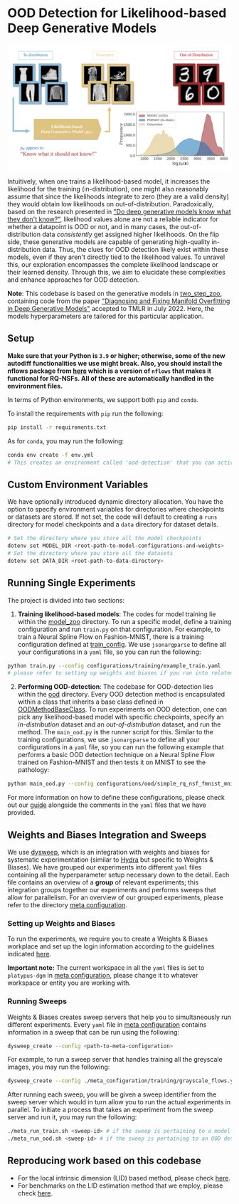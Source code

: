 # OOD Detection for Likelihood-based Deep Generative Models

<p align="center">
  <img src="./figures/fig2-aria-1.png" alt="Explanation of OOD failure" />
</p>

Intuitively, when one trains a likelihood-based model, it increases the likelihood for the training (in-distribution), one might also reasonably assume that since the likelihoods integrate to zero (they are a valid density) they would obtain low likelihoods on out-of-distribution. Paradoxically, based on the research presented in ["Do deep generative models know what they don't know?"](https://arxiv.org/abs/1810.09136), likelihood values alone are not a reliable indicator for whether a datapoint is OOD or not, and in many cases, the out-of-distribution data *consistently* get assigned higher likelihoods.
On the flip side, these generative models are capable of generating high-quality in-distribution data. Thus, the clues for OOD detection likely exist within these models, even if they aren't directly tied to the likelihood values.
To unravel this, our exploration encompasses the complete likelihood landscape or their learned density. Through this, we aim to elucidate these complexities and enhance approaches for OOD detection.

**Note**: This codebase is based on the generative models in [two_step_zoo](https://github.com/layer6ai/two_step_zoo), containing code from the paper ["Diagnosing and Fixing Manifold Overfitting in Deep Generative Models"](https://arxiv.org/abs/2204.07172) accepted to TMLR in July 2022. Here, the models hyperparameters are tailored for this particular application.

## Setup

**Make sure that your Python is `3.9` or higher; otherwise, some of the new autodiff functionalities we use might break. Also, you should install the nflows package from [here](https://github.com/HamidrezaKmK/nflows) which is a version of `nflows` that makes it functional for RQ-NSFs. All of these are automatically handled in the environment files.**

In terms of Python environments, we support both `pip` and `conda`.

To install the requirements with `pip` run the following:

```bash
pip install -r requirements.txt
```

As for `conda`, you may run the following:

```bash
conda env create -f env.yml 
# This creates an environment called 'ood-detection' that you can activate
```

## Custom Environment Variables

We have optionally introduced dynamic directory allocation. 
You have the option to specify environment variables for directories where checkpoints or datasets are stored. If not set, the code will default to creating a `runs` directory for model checkpoints and a `data` directory for dataset details.

```bash
# Set the directory where you store all the model checkpoints
dotenv set MODEL_DIR <root-path-to-model-configurations-and-weights>
# Set the directory where you store all the datasets
dotenv set DATA_DIR <root-path-to-data-directory>
```

## Running Single Experiments

The project is divided into two sections:

1. **Training likelihood-based models**: 
The codes for model training lie within the [model_zoo](./model_zoo/) directory. To run a specific model, define a training configuration and run `train.py` on that configuration. For example, to train a Neural Spline Flow on Fashion-MNIST, there is a training configuration defined at [train_config](configurations/training/example_train.yaml). We use `jsonargparse` to define all your configurations in a `yaml` file, so you can run the following:

```bash
python train.py --config configurations/training/example_train.yaml 
# please refer to setting up weights and biases if you ran into related errors here
```

2. **Performing OOD-detection**: The codebase for OOD-detection lies within the [ood](./ood/) directory. Every OOD detection method is encapsulated within a class that inherits a base class defined in [OODMethodBaseClass](./ood/base_method.py). To run experiments on OOD detection, one can pick any likelihood-based model with specific checkpoints, specify an *in-distribution* dataset and an *out-of-distribution* dataset, and run the method. The `main_ood.py` is the runner script for this. Similar to the training configurations, we use `jsonargparse` to define all your configurations in a `yaml` file, so you can run the following example that performs a basic OOD detection technique on a Neural Spline Flow trained on Fashion-MNIST and then tests it on MNIST to see the pathology:

```bash
python main_ood.py --config configurations/ood/simple_rq_nsf_fmnist_mnist.yaml
```

For more information on how to define these configurations, please check out our [guide](./docs/configs.md) alongside the comments in the `yaml` files that we have provided.

## Weights and Biases Integration and Sweeps

We use [dysweep](https://github.com/HamidrezaKmK/dysweep), which is an integration with weights and biases for systematic experimentation (similar to [Hydra](https://hydra.cc/) but specific to Weights & Biases). 
We have grouped our experiments into different `yaml` files containing all the hyperparameter setup necessary down to the detail. Each file contains an overview of a **group** of relevant experiments; this integration groups together our experiments and performs sweeps that allow for parallelism. For an overview of our grouped experiments, please refer to the directory [meta configuration](./meta_configurations/).

### Setting up Weights and Biases

To run the experiments, we require you to create a Weights & Biases workplace and set up the login information according to the guidelines indicated [here](https://docs.wandb.ai/quickstart).

**Important note:** The current workspace in all the `yaml` files is set to `platypus-dgm` in [meta configuration](./meta_configurations/), please change it to whatever workspace or entity you are working with.

### Running Sweeps

Weights & Biases creates sweep servers that help you to simultaneously run different experiments.
Every `yaml` file in [meta configuration](./meta_configurations/) contains information in a sweep that can be run using the following:
```bash
dysweep_create --config <path-to-meta-configuration>
```
For example, to run a sweep server that handles training all the greyscale images, you may run the following:
```bash
dysweep_create --config ./meta_configuration/training/grayscale_flows.yaml
```
After running each sweep, you will be given a sweep identifier from the sweep server which would in turn allow you to run the actual experiments in parallel. To initiate a process that takes an experiment from the sweep server and run it, you may run the following:
```bash
./meta_run_train.sh <sweep-id> # if the sweep is pertaining to a model training task
./meta_run_ood.sh <sweep-id> # if the sweep is pertaining to an OOD detection task
```

## Reproducing work based on this codebase

* For the local intrinsic dimension (LID) based method, please check [here](docs/reproduce_lid.md).
* For benchmarks on the LID estimation method that we employ, please check [here](docs/lid_estimation_comparison.md).